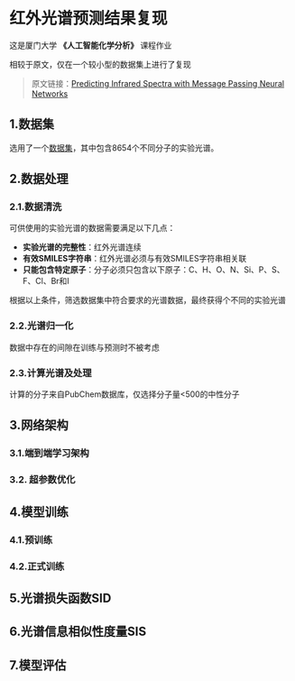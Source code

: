 # 红外光谱预测结果复现

这是厦门大学 **《人工智能化学分析》** 课程作业

相较于原文，仅在一个较小型的数据集上进行了复现

> 原文链接：[Predicting Infrared Spectra with Message Passing Neural Networks](https://pubs.acs.org/doi/10.1021/acs.jcim.1c00055)

## 1.数据集
选用了一个[数据集](https://github.com/hybridizedfish/IRwithMPNN_replication/blob/main/IR_database_full.csv.7z)，其中包含8654个不同分子的实验光谱。


## 2.数据处理
### 2.1.数据清洗
可供使用的实验光谱的数据需要满足以下几点：
- **实验光谱的完整性**：红外光谱连续
- **有效SMILES字符串**：红外光谱必须与有效SMILES字符串相关联
- **只能包含特定原子**：分子必须只包含以下原子：C、H、O、N、Si、P、S、F、Cl、Br和I

根据以上条件，筛选数据集中符合要求的光谱数据，最终获得个不同的实验光谱

### 2.2.光谱归一化
数据中存在的间隙在训练与预测时不被考虑

### 2.3.计算光谱及处理
计算的分子来自PubChem数据库，仅选择分子量<500的中性分子

## 3.网络架构
### 3.1.端到端学习架构
### 3.2. 超参数优化

## 4.模型训练
### 4.1.预训练
### 4.2.正式训练

## 5.光谱损失函数SID

## 6.光谱信息相似性度量SIS

## 7.模型评估
